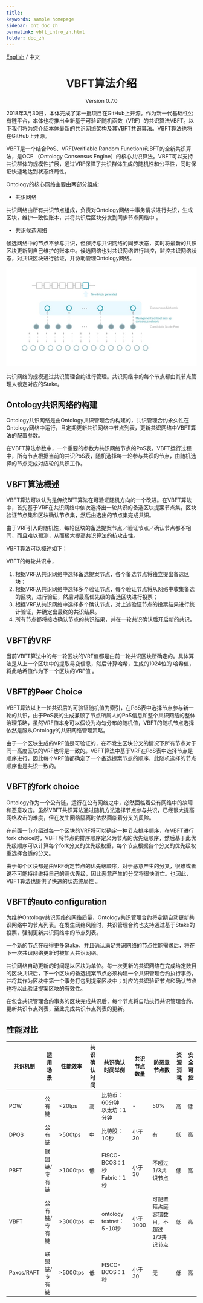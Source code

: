```yaml
---
title: 
keywords: sample homepage
sidebar: ont_doc_zh
permalink: vbft_intro_zh.html
folder: doc_zh
---
```


[English](./vbft_intro_en.html) / 中文

<h1 align="center">VBFT算法介绍</h1>
<p align="center" class="version">Version 0.7.0 </p>


2018年3月30日，本体完成了第一批项目在GitHub上开源。作为新一代基础性公有链平台，本体也将推出全新基于可验证随机函数（VRF）的共识算法VBFT。以下我们将为您介绍本体最新的共识网络架构及其VBFT共识算法。VBFT算法也将在GitHub上开源。

VBFT是一个结合PoS、VRF(Verifiable Random Function)和BFT的全新共识算法，是OCE （Ontology Consensus Engine）的核心共识算法。VBFT可以支持共识群体的规模性扩展，通过VRF保障了共识群体生成的随机性和公平性，同时保证快速地达到状态终局性。

Ontology的核心网络主要由两部分组成:

* 共识网络

>
共识网络由所有共识节点组成，负责对Ontology网络中事务请求进行共识，生成区块，维护一致性账本，并将共识后区块分发到同步节点网络中 。

* 共识候选网络

>
候选网络中的节点不参与共识，但保持与共识网络的同步状态，实时将最新的共识区块更新到自己维护的账本中。候选网络也对共识网络进行监控，监控共识网络状态，对共识区块进行验证，并协助管理Ontology网络。

![VBFT Network](./lib/images/vbft-network.jpeg)

共识网络的规模通过共识管理合约进行管理。共识网络中的每个节点都由其节点管理人锁定对应的Stake。

## Ontology共识网络的构建

Ontology共识网络是由Ontology共识管理合约构建的，共识管理合约永久性在Ontology网络中运行，且定期更新共识网络中节点列表，更新共识网络中VBFT算法的配置参数。

在VBFT算法参数中，一个重要的参数为共识网络节点的PoS表。VBFT运行过程中，所有节点根据当前的共识PoS表，随机选择每一轮参与共识的节点，由随机选择的节点完成对应轮的共识工作。

## VBFT算法概述

VBFT算法可以认为是传统BFT算法在可验证随机方向的一个改进。在VBFT算法中，首先基于VRF在共识网络中依次选择出一轮共识的备选区块提案节点集，区块验证节点集和区块确认节点集，然后由选出的节点集完成共识。

由于VRF引入的随机性，每轮区块的备选提案节点／验证节点／确认节点都不相同，而且难以预测，从而极大提高共识算法的抗攻击性。

VBFT算法可以概述如下：

VBFT的每轮共识中，

1. 根据VRF从共识网络中选择备选提案节点，各个备选节点将独立提出备选区块；
2. 根据VRF从共识网络中选择多个验证节点，每个验证节点将从网络中收集备选的区块，进行验证，然后对最高优先级的备选区块进行投票；
3. 根据VRF从共识网络中选择多个确认节点，对上述验证节点的投票结果进行统计验证，并确定出最终的共识结果。
4. 所有节点都将接收确认节点的共识结果，并在一轮共识确认后开启新的共识。

## VBFT的VRF 

当前VBFT算法中的每一轮区块的VRF值都是由前一轮共识区块所确定的。具体算法是从上一个区块中的提取易变信息，然后计算哈希，生成的1024位的 哈希值，将此哈希值作为下一个区块的VRF值 。

## VBFT的Peer Choice

VBFT算法以上一轮共识后的可验证随机值为索引，在PoS表中选择节点参与新一轮的共识，由于PoS表的生成兼顾了节点所属人的PoS信息和整个共识网络的整体治理策略，虽然VRF值本身可以假设为均匀分布的随机值，VBFT的随机节点选择依然是服从Ontology的共识网络管理策略。

由于一个区块生成的VRF值是可验证的，在不发生区块分叉的情况下所有节点对于同一高度区块的VRF也将是一致的。VBFT算法中基于VRF在PoS表中选择节点是顺序进行，因此每个VRF值都确定了一个备选提案节点的顺序，此随机选择的节点顺序也是共识一致的。

## VBFT的fork choice

Ontology作为一个公有链，运行在公有网络之中，必然面临着公有网络中的故障和恶意攻击。虽然VBFT共识算法通过随机方法选择节点参与共识，已经很大提高网络攻击的难度，但在发生网络隔离时依然面临着分叉的风险。

在前面一节介绍过每一个区块的VRF将可以确定一种节点排序顺序，在VBFT进行fork choice时，VBFT将节点的排序顺序定义为节点的优先级顺序，然后基于此优先级顺序可以计算每个fork分叉的优先级权重，每个节点根据各个分叉的优先级权重选择合适的分叉。

由于每个区块都是由VRF确定节点的优先级顺序，对于恶意产生的分叉，很难或者说不可能持续维持自己的高优先级，因此恶意产生的分叉将很快消亡。也因此，VBFT算法也提供了快速的状态终局性 。

## VBFT的auto configuration

为维护Ontology共识网络的网络质量，Ontology共识管理合约将定期自动更新共识网络中的节点列表。在发生网络风险时，共识管理合约也支持通过基于Stake的投票，强制更新共识网络中的节点列表。

一个新的节点在获得更多Stake，并且确认满足共识网络的节点性能需求后，将在下一次共识网络更新时被加入共识网络。

共识网络自动更新的时间是以区块为单位。每一次更新的共识网络在完成给定数目的区块共识后，下一个区块的备选提案节点必须构建一个共识管理合约执行事务，并将其作为区块中第一个事务打包到提案区块中；对应的共识验证节点和确认节点也将以此验证提案区块的有效性。

在包含共识管理合约事务的区块完成共识后，每个节点将自动执行共识管理合约，更新共识节点列表，至此完成共识节点列表的更新。


## 性能对比


| 共识机制 | 适用场景 | 性能效率 | 共识确认时间 | 共识确认时间举例 | 共识节点数量 | 防恶意节点数        | 资源消耗 | 安全可控 |
| ------------------ | -------------------- | ------------ | ---------------------------- | ------------------------------------ | ------------------------ | --------------------------------------- | ---------------- | ------------ |
| POW                | 公有链               | <20tps       | 高    | 比特币：60分钟  <br> 以太坊：1分钟    | -                        | 50%                                     | 高               | 低           | POS                | 公有链               | <20tps       | 高                           |                                      | -      | 50%    | 中               | 中           |
| DPOS               | 公有链               | >500tps      | 中                           | 比特股：10秒                         | 小于30                   | 有              | 低               | 高           |
| PBFT               | 联盟链/专有链        | >1000tps     | 低                           | FISCO-BCOS：1秒   <br> Fabric：1秒   | 小于30                   | 不超过1/3共识节点                       | 低               | 高           |
| VBFT               | 公有链/专有链        | >3000tps     | 中                           | ontology testnet：5-10秒             | 小于1000                 | 可配置拜占庭容错数目，不超过1/3共识节点 | 低               | 高           |
| Paxos/RAFT         | 联盟链/专有链        | >5000tps     | 低                           | FISCO-BCOS：1秒                      | 小于30                   | 无                                      | 低               | 高           |

